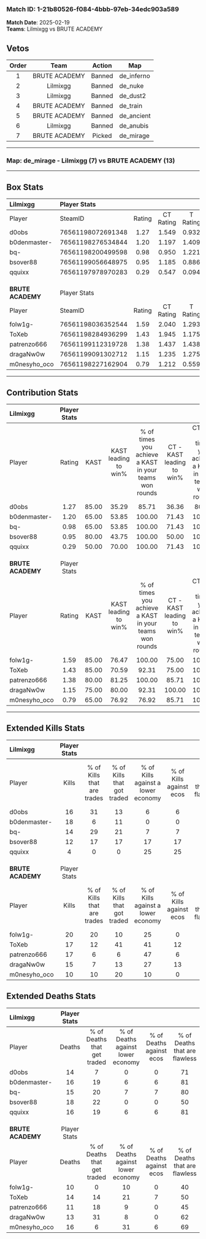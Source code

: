 ### Match ID: 1-21b80526-f084-4bbb-97eb-34edc903a589  
**Match Date**: 2025-02-19  
**Teams**: Lilmixgg vs BRUTE ACADEMY  

## Vetos  

| Order | Team | Action | Map |
| :---: | :--: | :----: | --- |
| 1 | BRUTE ACADEMY | Banned | de_inferno |
| 2 | Lilmixgg | Banned | de_nuke |
| 3 | Lilmixgg | Banned | de_dust2 |
| 4 | BRUTE ACADEMY | Banned | de_train |
| 5 | BRUTE ACADEMY | Banned | de_ancient |
| 6 | Lilmixgg | Banned | de_anubis |
| 7 | BRUTE ACADEMY | Picked | de_mirage |

---  

### **Map**: de_mirage - Lilmixgg (7) vs BRUTE ACADEMY (13)  
---  

## Box Stats  

| **Lilmixgg**      | Player Stats      |        |           |          |       |       |       |         |        |      |     |
| :- | :- | :-: | :-: | :-: | :-: | :-: | :-: | :-: | :-: | :-: | :-: |
| Player            | SteamID           | Rating | CT Rating | T Rating | KAST  |  ADR  | Kills | Assists | Deaths | K/D  | HS% |
| d0obs             | 76561198072691348 |  1.27  |   1.549   |  0.932   | 85.00 | 77.6  |  16   |    5    |   14   | 1.14 | 75  |
| b0denmaster-      | 76561198276534844 |  1.20  |   1.197   |  1.409   | 65.00 | 92.1  |  18   |    4    |   16   | 1.13 | 33  |
| bq-               | 76561198200499598 |  0.98  |   0.950   |  1.221   | 65.00 | 67.7  |  14   |    4    |   15   | 0.93 | 57  |
| bsover88          | 76561199056648975 |  0.95  |   1.185   |  0.886   | 80.00 | 73.6  |  12   |    6    |   18   | 0.67 | 58  |
| qquixx            | 76561197978970283 |  0.29  |   0.547   |  0.094   | 50.00 | 33.8  |   4   |    1    |   16   | 0.25 | 25  |
|                   |                   |        |           |          |       |       |       |         |        |      |     |
|                   |                   |        |           |          |       |       |       |         |        |      |     |
|                   |                   |        |           |          |       |       |       |         |        |      |     |
| **BRUTE ACADEMY** | Player Stats      |        |           |          |       |       |       |         |        |      |     |
| Player            | SteamID           | Rating | CT Rating | T Rating | KAST  |  ADR  | Kills | Assists | Deaths | K/D  | HS% |
| folw1g-           | 76561198036352544 |  1.59  |   2.040   |  1.293   | 85.00 | 94.4  |  20   |    2    |   10   | 2.00 | 45  |
| ToXeb             | 76561198284936299 |  1.43  |   1.945   |  1.175   | 85.00 | 105.9 |  17   |    9    |   14   | 1.21 | 76  |
| patrenzo666       | 76561199112319728 |  1.38  |   1.437   |  1.438   | 80.00 | 81.7  |  17   |    6    |   11   | 1.55 | 58  |
| dragaNw0w         | 76561199091302712 |  1.15  |   1.235   |  1.275   | 75.00 | 69.3  |  15   |    4    |   13   | 1.15 | 73  |
| m0nesyho_oco      | 76561198227162904 |  0.79  |   1.212   |  0.559   | 65.00 | 65.3  |  10   |    8    |   16   | 0.63 | 20  |
---  

## Contribution Stats  

| **Lilmixgg**      | Player Stats |       |                      |                                                        |                           |                                                             |                          |                                                            |
| :- | :-: | :-: | :-: | :-: | :-: | :-: | :-: | :-: |
| Player            |    Rating    | KAST  | KAST leading to win% | % of times you achieve a KAST in your teams won rounds | CT - KAST leading to win% | CT - % of times you achieve a KAST in your teams won rounds | T - KAST leading to win% | T - % of times you achieve a KAST in your teams won rounds |
| d0obs             |     1.27     | 85.00 |        35.29         |                         85.71                          |           36.36           |                            80.00                            |          33.33           |                           100.00                           |
| b0denmaster-      |     1.20     | 65.00 |        53.85         |                         100.00                         |           71.43           |                           100.00                            |          33.33           |                           100.00                           |
| bq-               |     0.98     | 65.00 |        53.85         |                         100.00                         |           71.43           |                           100.00                            |          33.33           |                           100.00                           |
| bsover88          |     0.95     | 80.00 |        43.75         |                         100.00                         |           50.00           |                           100.00                            |          33.33           |                           100.00                           |
| qquixx            |     0.29     | 50.00 |        70.00         |                         100.00                         |           71.43           |                           100.00                            |          66.67           |                           100.00                           |
|                   |              |       |                      |                                                        |                           |                                                             |                          |                                                            |
|                   |              |       |                      |                                                        |                           |                                                             |                          |                                                            |
|                   |              |       |                      |                                                        |                           |                                                             |                          |                                                            |
| **BRUTE ACADEMY** | Player Stats |       |                      |                                                        |                           |                                                             |                          |                                                            |
| Player            |    Rating    | KAST  | KAST leading to win% | % of times you achieve a KAST in your teams won rounds | CT - KAST leading to win% | CT - % of times you achieve a KAST in your teams won rounds | T - KAST leading to win% | T - % of times you achieve a KAST in your teams won rounds |
| folw1g-           |     1.59     | 85.00 |        76.47         |                         100.00                         |           75.00           |                           100.00                            |          77.78           |                           100.00                           |
| ToXeb             |     1.43     | 85.00 |        70.59         |                         92.31                          |           75.00           |                           100.00                            |          66.67           |                           85.71                            |
| patrenzo666       |     1.38     | 80.00 |        81.25         |                         100.00                         |           85.71           |                           100.00                            |          77.78           |                           100.00                           |
| dragaNw0w         |     1.15     | 75.00 |        80.00         |                         92.31                          |          100.00           |                           100.00                            |          66.67           |                           85.71                            |
| m0nesyho_oco      |     0.79     | 65.00 |        76.92         |                         76.92                          |           85.71           |                           100.00                            |          66.67           |                           57.14                            |
---  

## Extended Kills Stats  

| **Lilmixgg**      | Player Stats |                            |                            |                                    |                         |                              |                                 |                                       |                    |           |
| :- | :-: | :-: | :-: | :-: | :-: | :-: | :-: | :-: | :-: | :-: |
| Player            |    Kills     | % of Kills that are trades | % of Kills that got traded | % of Kills against a lower economy | % of Kills against ecos | % of Kills that are flawless | % of Kills that are close duels | % of Kills that are assisted by flash | Pistol Round Kills | AWP Kills |
| d0obs             |      16      |             31             |             13             |                 6                  |            6            |              44              |               25                |                   0                   |         0          |     4     |
| b0denmaster-      |      18      |             6              |             11             |                 0                  |            0            |              67              |                6                |                   6                   |         11         |     2     |
| bq-               |      14      |             29             |             21             |                 7                  |            7            |              43              |               14                |                   7                   |         0          |     2     |
| bsover88          |      12      |             17             |             17             |                 17                 |           17            |              58              |               17                |                   0                   |         0          |     1     |
| qquixx            |      4       |             0              |             0              |                 25                 |           25            |              75              |               25                |                   0                   |         1          |     0     |
|                   |              |                            |                            |                                    |                         |                              |                                 |                                       |                    |           |
|                   |              |                            |                            |                                    |                         |                              |                                 |                                       |                    |           |
|                   |              |                            |                            |                                    |                         |                              |                                 |                                       |                    |           |
| **BRUTE ACADEMY** | Player Stats |                            |                            |                                    |                         |                              |                                 |                                       |                    |           |
| Player            |    Kills     | % of Kills that are trades | % of Kills that got traded | % of Kills against a lower economy | % of Kills against ecos | % of Kills that are flawless | % of Kills that are close duels | % of Kills that are assisted by flash | Pistol Round Kills | AWP Kills |
| folw1g-           |      20      |             20             |             10             |                 25                 |            0            |              75              |                0                |                   0                   |         0          |     2     |
| ToXeb             |      17      |             12             |             41             |                 41                 |           12            |              71              |                6                |                  18                   |         0          |     3     |
| patrenzo666       |      17      |             6              |             6              |                 47                 |            6            |              76              |                0                |                   0                   |         0          |     3     |
| dragaNw0w         |      15      |             7              |             13             |                 27                 |           13            |              60              |                7                |                   7                   |         0          |     0     |
| m0nesyho_oco      |      10      |             10             |             20             |                 10                 |            0            |              80              |                0                |                   0                   |         5          |     0     |
## Extended Deaths Stats  

| **Lilmixgg**      | Player Stats |                             |                                   |                          |                               |                            |                           |               |
| :- | :-: | :-: | :-: | :-: | :-: | :-: | :-: | :-: |
| Player            |    Deaths    | % of Deaths that get traded | % of Deaths against lower economy | % of Deaths against ecos | % of Deaths that are flawless | % of Deaths that are close | % of Deaths while blinded | Deaths to AWP |
| d0obs             |      14      |              7              |                 0                 |            0             |              71               |             0              |             7             |       2       |
| b0denmaster-      |      16      |             19              |                 6                 |            6             |              81               |             0              |             0             |       0       |
| bq-               |      15      |             20              |                 7                 |            7             |              80               |             0              |             0             |       1       |
| bsover88          |      18      |             22              |                 0                 |            0             |              50               |             6              |             6             |       0       |
| qquixx            |      16      |             19              |                 6                 |            6             |              81               |             6              |            13             |       2       |
|                   |              |                             |                                   |                          |                               |                            |                           |               |
|                   |              |                             |                                   |                          |                               |                            |                           |               |
|                   |              |                             |                                   |                          |                               |                            |                           |               |
| **BRUTE ACADEMY** | Player Stats |                             |                                   |                          |                               |                            |                           |               |
| Player            |    Deaths    | % of Deaths that get traded | % of Deaths against lower economy | % of Deaths against ecos | % of Deaths that are flawless | % of Deaths that are close | % of Deaths while blinded | Deaths to AWP |
| folw1g-           |      10      |              0              |                10                 |            0             |              40               |             20             |             0             |       1       |
| ToXeb             |      14      |             14              |                21                 |            7             |              50               |             21             |             7             |       2       |
| patrenzo666       |      11      |             18              |                 9                 |            0             |              45               |             9              |             0             |       2       |
| dragaNw0w         |      13      |             31              |                 8                 |            0             |              62               |             15             |             0             |       3       |
| m0nesyho_oco      |      16      |              6              |                31                 |            6             |              69               |             13             |             6             |       4       |
